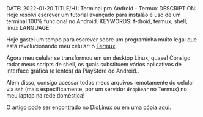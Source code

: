 <!DOCTYPE html>
<meta http-equiv="content-type" content="text/html; charset=utf-8">
<link rel="stylesheet" href="../css/style.css" type="text/css">
<!-- PLAIN TEXT -->
DATE: 2022-01-20
TITLE/H1: Terminal pro Android - Termux
DESCRIPTION: Hoje resolvi escrever um tutorial avançado para instalão e uso de um terminal 100% funcional no Android.
KEYWORDS: f-droid, termux, shell, linux
LANGUAGE: 

<!-- DATE MUST BE IN THE FORMAT YYY-MM-DD -->
<!-- H1 WILL BE ADDED TO POST/ARTICLE HEADER -->
<!-- KEYWORD DELIMITER IS COMMA -->


<!-- HYPERTEXT -->

Hoje gastei um tempo para escrever sobre um programinha muito
legal que está revolucionando meu celular: o [Termux](https://github.com/termux/termux-app#Installation).

Agora meu celular se transformou em um desktop Linux, quase!
Consigo rodar meus scripts de shell, os quais substituem
vários aplicativos de interface gráfica (e lentos)
da PlayStore do Android..

Além disso, consigo acessar todos meus arquivos remotamente
do celular 
via `ssh` (mais especificamente, por um servidor `dropbear`
no Termux)
no meu laptop na rede doméstica!

O artigo pode ser encontrado no [DioLinux](https://plus.diolinux.com.br/t/usando-terminal-no-android-termux/42225)
ou em uma [cópia aqui](tutorialTermux.html).


